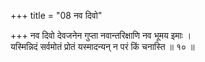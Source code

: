 +++
title = "08 नव दिवो"

+++
नव दिवो देवजनेन गुप्ता नवान्तरिक्षाणि नव भूमय इमाः ।  
यस्मिन्निदं सर्वमोतं प्रोतं यस्मादन्यन् न परं किं चनास्ति ॥ १० ॥
